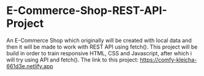 # E-Commerce-Shop-REST-API-Project
An E-Commerce Shop which originally will be created with local data and then it will be made to work with REST API using fetch().
This project will be build in order to train responsive HTML, CSS and Javascript, after which i will try using API and fetch().
The link to this project: https://comfy-kleicha-661d3e.netlify.app

